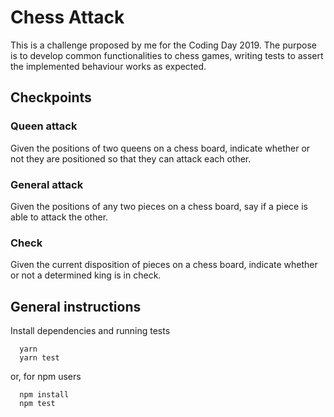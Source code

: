 # Chess Attack

This is a challenge proposed by me for the Coding Day 2019. The purpose is to develop common functionalities to chess games, writing tests to assert the implemented behaviour works as expected.

## Checkpoints

### Queen attack

Given the positions of two queens on a chess board, indicate whether or not they are positioned so that they can attack each other.

### General attack

Given the positions of any two pieces on a chess board, say if a piece is able to attack the other.

### Check

Given the current disposition of pieces on a chess board, indicate whether or not a determined king is in check.

## General instructions

Install dependencies and running tests

```(bash)
  yarn
  yarn test
```

or, for npm users

```(bash)
  npm install
  npm test
```